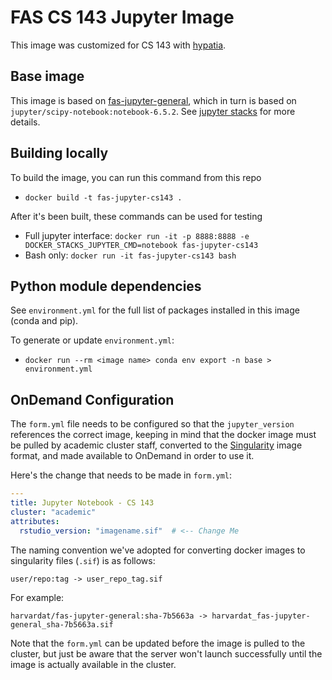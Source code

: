 # FAS CS 143 Jupyter Image

This image was customized for CS 143 with [hypatia](https://github.com/snkas/hypatia).

## Base image

This image is based on [fas-jupyter-general](../fas-jupyter-general/Dockerfile), which in turn is based on `jupyter/scipy-notebook:notebook-6.5.2`. See [jupyter stacks](https://jupyter-docker-stacks.readthedocs.io/en/latest/using/selecting.html#jupyter-minimal-notebook) for more details.

## Building locally

To build the image, you can run this command from this repo
- `docker build -t fas-jupyter-cs143 .`

After it's been built, these commands can be used for testing
- Full jupyter interface: `docker run -it -p 8888:8888 -e DOCKER_STACKS_JUPYTER_CMD=notebook fas-jupyter-cs143`
- Bash only: `docker run -it fas-jupyter-cs143 bash`


## Python module dependencies

See `environment.yml` for the full list of packages installed in this image (conda and pip).

To generate or update `environment.yml`:
- `docker run --rm <image name> conda env export -n base > environment.yml` 

## OnDemand Configuration

The `form.yml` file needs to be configured so that the `jupyter_version` references the correct image, keeping in mind that the docker image must be pulled by academic cluster staff, converted to the [Singularity](https://docs.sylabs.io/guides/3.0/user-guide/quick_start.html) image format, and made available to OnDemand in order to use it.

Here's the change that needs to be made in `form.yml`:

```yaml
---
title: Jupyter Notebook - CS 143
cluster: "academic"
attributes:
  rstudio_version: "imagename.sif"  # <-- Change Me
```

The naming convention we've adopted for converting docker images to singularity files (`.sif`) is as follows:

```
user/repo:tag -> user_repo_tag.sif
```

For example:

```
harvardat/fas-jupyter-general:sha-7b5663a -> harvardat_fas-jupyter-general_sha-7b5663a.sif
```

Note that the `form.yml` can be updated before the image is pulled to the cluster, but just be aware that the server won't launch successfully until the image is actually available in the cluster.

